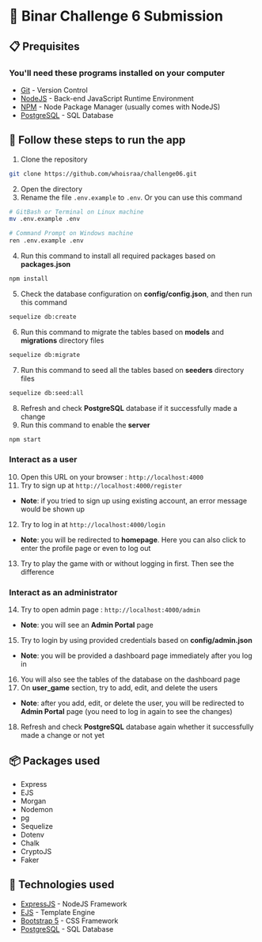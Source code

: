 # 🌾 Binar Challenge 6 Submission 

## 📋 Prequisites
### You'll need these programs installed on your computer
- [Git](https://git-scm.com/downloads) - Version Control
- [NodeJS](https://nodejs.org/en/download/) - Back-end JavaScript Runtime Environment
- [NPM](https://www.npmjs.com/) - Node Package Manager (usually comes with NodeJS)
- [PostgreSQL](https://www.postgresql.org/download/) - SQL Database

## 🚀 Follow these steps to run the app

1. Clone the repository 
```bash
git clone https://github.com/whoisraa/challenge06.git
```
2. Open the directory
3. Rename the file `.env.example` to `.env`. Or you can use this command
```bash
# GitBash or Terminal on Linux machine
mv .env.example .env

# Command Prompt on Windows machine
ren .env.example .env
```
4. Run this command to install all required packages based on **packages.json**
```bash
npm install 
```
5. Check the database configuration on **config/config.json**, and then run this command
```bash
sequelize db:create
```
6. Run this command to migrate the tables based on **models** and **migrations** directory files
```bash
sequelize db:migrate
```
7. Run this command to seed all the tables based on **seeders** directory files
```bash
sequelize db:seed:all
```
8. Refresh and check **PostgreSQL** database if it successfully made a change
9. Run this command to enable the **server**
```bash
npm start
```

### Interact as a user

10. Open this URL on your browser : `http://localhost:4000`
11. Try to sign up at `http://localhost:4000/register`
* **Note**: if you tried to sign up using existing account, an error message would be shown up
12. Try to log in at `http://localhost:4000/login`
* **Note**: you will be redirected to **homepage**. Here you can also click to enter the profile page or even to log out
13. Try to play the game with or without logging in first. Then see the difference

### Interact as an administrator

14. Try to open admin page : `http://localhost:4000/admin`
* **Note**: you will see an **Admin Portal** page
15. Try to login by using provided credentials based on **config/admin.json**
* **Note**: you will be provided a dashboard page immediately after you log in
16. You will also see the tables of the database on the dashboard page
17. On **user_game** section, try to add, edit, and delete the users
* **Note**: after you add, edit, or delete the user, you will be redirected to **Admin Portal** page (you need to log in again to see the changes)
18. Refresh and check **PostgreSQL** database again whether it successfully made a change or not yet

## 📦 Packages used 

- Express
- EJS 
- Morgan 
- Nodemon
- pg
- Sequelize
- Dotenv
- Chalk
- CryptoJS
- Faker

## 🌌 Technologies used 

- [ExpressJS](https://expressjs.com) - NodeJS Framework
- [EJS](https://ejs.co/) - Template Engine
- [Bootstrap 5](https://getbootstrap.com/docs/5.1/getting-started/introduction/) - CSS Framework
- [PostgreSQL](https://www.postgresql.org/download/) - SQL Database
